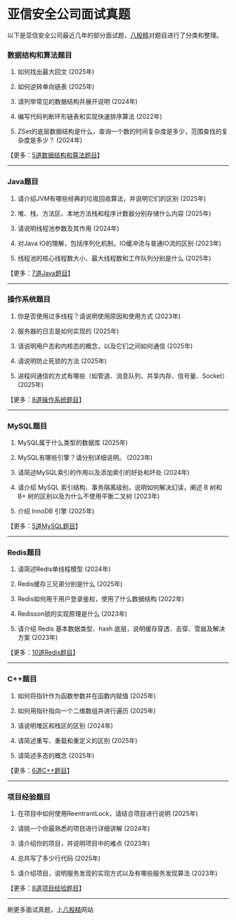 # 亚信安全公司面试真题

以下是亚信安全公司最近几年的部分面试题，[八股精](https://www.bagujing.com)对题目进行了分类和整理。

### 数据结构和算法题目

1. 如何找出最大回文 (2025年) 

2. 如何逆转单向链表 (2025年) 

3. 请列举常见的数据结构并展开说明 (2024年) 

4. 编写代码判断环形链表和实现快速排序算法 (2022年) 

5. ZSet的底层数据结构是什么，查询一个数的时间复杂度是多少，范围查找的复杂度是多少？ (2024年) 

【更多：[5道数据结构和算法题目](https://www.bagujing.com/companies)】


---

### Java题目

1. 请介绍JVM有哪些经典的垃圾回收算法，并说明它们的区别 (2025年) 

2. 堆、栈、方法区、本地方法栈和程序计数器分别存储什么内容 (2025年) 

3. 请说明线程池参数及其作用 (2024年) 

4. 对Java IO的理解，包括序列化机制，IO缓冲流与普通IO流的区别 (2023年) 

5. 线程池的核心线程数大小、最大线程数和工作队列分别是什么 (2025年) 

【更多：[7道Java题目](https://www.bagujing.com/companies)】


---

### 操作系统题目

1. 你是否使用过多线程？请说明使用原因和使用方式 (2023年) 

2. 服务器的日志是如何实现的 (2025年) 

3. 请说明用户态和内核态的概念，以及它们之间如何通信 (2025年) 

4. 请说明防止死锁的方法 (2025年) 

5. 进程间通信的方式有哪些（如管道、消息队列、共享内存、信号量、Socket） (2025年) 

【更多：[8道操作系统题目](https://www.bagujing.com/companies)】


---

### MySQL题目

1. MySQL属于什么类型的数据库 (2025年) 

2. MySQL有哪些引擎？请分别详细说明。 (2023年) 

3. 请简述MySQL索引的作用以及添加索引的好处和坏处 (2024年) 

4. 请介绍 MySQL 索引结构、事务隔离级别，说明如何解决幻读，阐述 B 树和 B+ 树的区别以及为什么不使用平衡二叉树 (2023年) 

5. 介绍 InnoDB 引擎 (2025年) 

【更多：[5道MySQL题目](https://www.bagujing.com/companies)】


---

### Redis题目

1. 请简述Redis单线程模型 (2024年) 

2. Redis缓存三兄弟分别是什么 (2025年) 

3. Redis如何用于用户登录鉴权，使用了什么数据结构 (2022年) 

4. Redisson锁的实现原理是什么 (2023年) 

5. 请介绍 Redis 基本数据类型、hash 底层，说明缓存穿透、击穿、雪崩及解决方案 (2023年) 

【更多：[10道Redis题目](https://www.bagujing.com/companies)】


---

### C++题目

1. 如何将指针作为函数参数并在函数内赋值 (2025年) 

2. 如何用指针指向一个二维数组并进行遍历 (2025年) 

3. 请说明堆区和栈区的区别 (2024年) 

4. 请简述重写、重载和重定义的区别 (2025年) 

5. 请简述多态的概念 (2025年) 

【更多：[6道C++题目](https://www.bagujing.com/companies)】


---

### 项目经验题目

1. 在项目中如何使用ReentrantLock，请结合项目进行说明 (2025年) 

2. 请挑一个你最熟悉的项目进行详细讲解 (2024年) 

3. 请介绍你的项目，并说明项目中的难点 (2023年) 

4. 总共写了多少行代码 (2025年) 

5. 请介绍项目，说明服务发现的实现方式以及有哪些服务发现算法 (2023年) 

【更多：[8道项目经验题目](https://www.bagujing.com/companies)】


---

刷更多面试真题，上[八股精](https://www.bagujing.com)网站